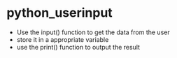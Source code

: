 # python_userinput

- Use the input() function to get the data from the user
- store it in a appropriate variable
- use the print() function to output the result